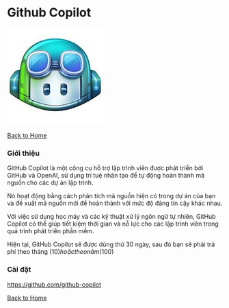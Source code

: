 # Github Copilot

![](./assets/icon-2.jpeg)

[Back to Home](../README.md)

### Giới thiệu
GitHub Copilot là một công cụ hỗ trợ lập trình viên được phát triển bởi GitHub và OpenAI, sử dụng trí tuệ nhân tạo để tự động hoàn thành mã nguồn cho các dự án lập trình.

Nó hoạt động bằng cách phân tích mã nguồn hiện có trong dự án của bạn và đề xuất mã nguồn mới để hoàn thành với mức độ đáng tin cậy khác nhau. 

Với việc sử dụng học máy và các kỹ thuật xử lý ngôn ngữ tự nhiên, GitHub Copilot có thể giúp tiết kiệm thời gian và nỗ lực cho các lập trình viên trong quá trình phát triển phần mềm.

Hiện tại, GitHub Copilot sẽ được dùng thử 30 ngày, sau đó bạn sẽ phải trả phí theo tháng (10$) hoặc theo năm (100$)

### Cài đặt
https://github.com/github-copilot

[Back to Home](../README.md)
